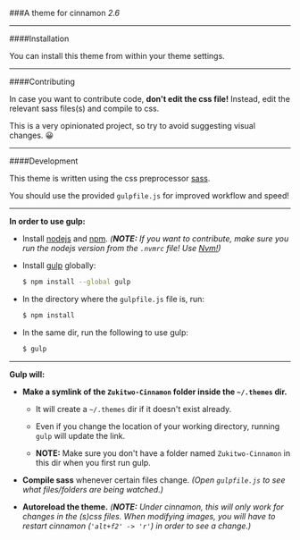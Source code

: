 ###A theme for cinnamon _2.6_

---

####Installation

You can install this theme from within your theme settings.

---

####Contributing

In case you want to contribute code, __don't edit the css file!__ Instead, edit the relevant sass files(s) and compile to css.

This is a very opinionated project, so try to avoid suggesting visual changes. :grinning:

---

####Development

This theme is written using the css preprocessor [sass](http://sass-lang.com/).

You should use the provided `gulpfile.js` for improved workflow and speed!

---

__In order to use gulp:__

* Install [nodejs](https://nodejs.org/) and [npm](https://www.npmjs.com/). *(__NOTE:__ If you want to contribute, make sure you run the nodejs version from the `.nvmrc` file!
Use [Nvm!](https://github.com/creationix/nvm))*

* Install [gulp](http://gulpjs.com/) globally:
    ```sh
    $ npm install --global gulp
    ```

* In the directory where the `gulpfile.js` file is, run:
    ```sh
    $ npm install
    ```

* In the same dir, run the following to use gulp:
    ```sh
    $ gulp
    ```

---

__Gulp will:__

* __Make a symlink of the `Zukitwo-Cinnamon` folder inside the `~/.themes` dir.__

    * It will create a `~/.themes` dir if it doesn't exist already.

    * Even if you change the location of your working directory, running `gulp` will update the link.

    * __NOTE:__ Make sure you don't have a folder named `Zukitwo-Cinnamon` in this dir when you first run gulp.

* __Compile sass__ whenever certain files change. *(Open `gulpfile.js` to see what files/folders are being watched.)*

* __Autoreload the theme.__ *(__NOTE:__ Under cinnamon, this will only work for changes in the (s)css files. When modifying images, you will have to restart cinnamon (`'alt+f2' -> 'r'`) in order to see a change.)*
